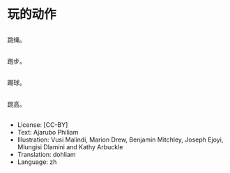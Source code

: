 # 玩的动作

##
跳绳。

##
跑步。

##
踢球。

##
跳高。

##
* License: [CC-BY]
* Text: Ajarubo Philiam
* Illustration: Vusi Malindi, Marion Drew, Benjamin Mitchley, Joseph Ejoyi, Mlungisi Dlamini and Kathy Arbuckle
* Translation: dohliam
* Language: zh
